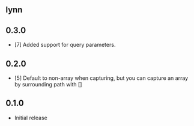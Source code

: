 ## lynn

## 0.3.0

- [7] Added support for query parameters.

## 0.2.0

- [5] Default to non-array when capturing, but you can capture an array by surrounding path with []

## 0.1.0

- Initial release
